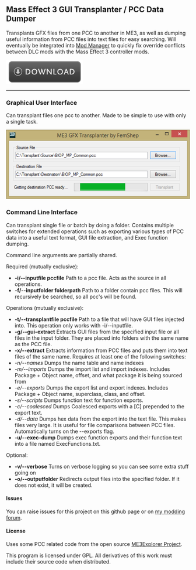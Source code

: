 ## Mass Effect 3 GUI Transplanter / PCC Data Dumper
Transplants GFX files from one PCC to another in ME3, as well as dumping useful information from PCC files into text files for easy searching. Will eventually be integrated into [Mod Manager](http://github.com/mgamerz/me3modmanager) to quickly fix override conflicts between DLC mods with the Mass Effect 3 controller mods.

[![Download Latest Build](https://github.com/Mgamerz/ME3-GUI-Transplanter/raw/static/download-button.png)](https://github.com/Mgamerz/ME3-GUI-Transplanter/releases/latest)

---

### Graphical User Interface
Can transplant files one pcc to another. Made to be simple to use with only a single task.

![GUI Image](https://github.com/Mgamerz/ME3-GUI-Transplanter/raw/static/gui-1.png)

### Command Line Interface
Can transplant single file or batch by doing a folder. Contains multiple switches for extended operations such as exporting various types of PCC data into a useful text format, GUI file extraction, and Exec function dumping.

Command line arguments are partially shared.

Required (mutually exclusive):
 * **-i/--inputfile pccfile** Path to a pcc file. Acts as the source in all operations.
 * **-f/--inputfolder folderpath** Path to a folder contain pcc files. This will recursively be searched, so all pcc's will be found.

Operations (mutually exclusive):
 * **-t/--transplantfile pccfile** Path to a file that will have GUI files injected into. This operation only works with -i/--inputfile.
 * **-g/--gui-extract** Extracts GUI files from the specified input file or all files in the input folder. They are placed into folders with the same name as the PCC file.
 * **-x/--extract** Extracts information from PCC files and puts them into text files of the same name. Requires at least one of the following switches:
  * _-n/--names_ Dumps the name table and name indexes
  * _-m/--imports_ Dumps the import list and import indexes. Includes Package + Object name, offset, and what package it is being sourced from
  * _-e/--exports_ Dumps the export list and export indexes. Includes Package + Object name, superclass, class, and offset.
  * _-s/--scripts_ Dumps function text for function exports. 
  * _-c/--coalesced_ Dumps Coalesced exports with a [C] prepended to the export text.
  * _-d/--data_ Dumps hex data from the export into the text file. This makes files very large. It is useful for file comparisons between PCC files. Automatically turns on the --exports flag.
 * **-u/--exec-dump** Dumps exec function exports and their function text into a file named ExecFunctions.txt.

Optional:
* **-v/--verbose** Turns on verbose logging so you can see some extra stuff going on
* **-o/--outputfolder** Redirects output files into the specified folder. If it does not exist, it will be created.


#### Issues
You can raise issues for this project on this github page or on [my modding forum](http://me3tweaks.com/forums).

#### License
Uses some PCC related code from the open source [ME3Explorer Project](http://github.com/me3explorer/me3explorer).

This program is licensed under GPL. All derivatives of this work must include their source code when distributed.
